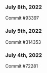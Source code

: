 ### July 8th, 2022

Commit #93397

### July 5th, 2022

Commit #314353


### July 4th, 2022

Commit #72281
